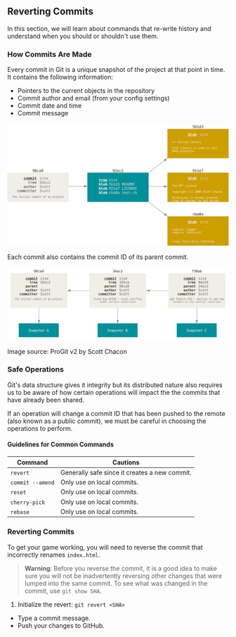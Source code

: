 ## Reverting Commits

In this section, we will learn about commands that re-write history and understand when you should or shouldn't use them.

### How Commits Are Made

Every commit in Git is a unique snapshot of the project at that point in time. It contains the following information:

- Pointers to the current objects in the repository
- Commit author and email (from your config settings)
- Commit date and time
- Commit message

![Git's Basic Commit Structure](book/images/commit-and-tree.png)

Each commit also contains the commit ID of its parent commit.

![Relationship between commits](book/images/commit-parent.png)

Image source: ProGit v2 by Scott Chacon

### Safe Operations

Git's data structure gives it integrity but its distributed nature also requires us to be aware of how certain operations will impact the the commits that have already been shared.

If an operation will change a commit ID that has been pushed to the remote (also known as a public commit), we must be careful in choosing the operations to perform.

#### Guidelines for Common Commands
| Command | Cautions |
| ------- | -------- |
| `revert`  | Generally safe since it creates a new commit.|
| `commit --amend` | Only use on local commits.
| `reset` | Only use on local commits.
| `cherry-pick` | Only use on local commits.
| `rebase` | Only use on local commits.

### Reverting Commits

To get your game working, you will need to reverse the commit that incorrectly renames `index.html`.

> **Warning**: Before you reverse the commit, it is a good idea to make sure you will not be inadvertently reversing other changes that were lumped into the same commit. To see what was changed in the commit, use `git show SHA`.


1. Initialize the revert: `git revert <SHA>`
- Type a commit message.
- Push your changes to GitHub.
